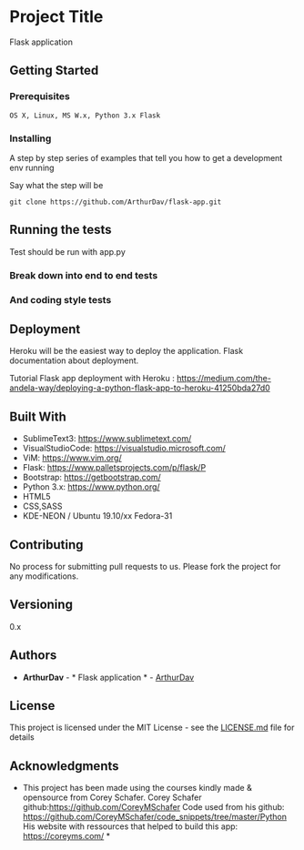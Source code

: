 # Project Title

Flask application

## Getting Started


### Prerequisites



``` OS X, Linux, MS W.x, Python 3.x Flask ```

### Installing

A step by step series of examples that tell you how to get a development env running

Say what the step will be

``` git clone https://github.com/ArthurDav/flask-app.git ```




## Running the tests

Test should be run with app.py

### Break down into end to end tests




### And coding style tests



## Deployment

Heroku will be the easiest way to deploy the application.
Flask documentation about deployment.

Tutorial Flask app deployment with Heroku : https://medium.com/the-andela-way/deploying-a-python-flask-app-to-heroku-41250bda27d0

## Built With

* SublimeText3: https://www.sublimetext.com/
* VisualStudioCode: https://visualstudio.microsoft.com/
* ViM: https://www.vim.org/
* Flask: https://www.palletsprojects.com/p/flask/P
* Bootstrap: https://getbootstrap.com/
* Python 3.x: https://www.python.org/
* HTML5
* CSS,SASS
* KDE-NEON / Ubuntu 19.10/xx Fedora-31

## Contributing

No process for submitting pull requests to us. Please fork the project for any modifications.

## Versioning

0.x 

## Authors

* **ArthurDav** - * Flask application * - [ArthurDav](https://github.com/ArthurDav)


## License

This project is licensed under the MIT License - see the [LICENSE.md](LICENSE.md) file for details

## Acknowledgments

* This project has been made using the courses kindly made & opensource from  Corey Schafer.
	Corey Schafer github:https://github.com/CoreyMSchafer
	Code used from his github: https://github.com/CoreyMSchafer/code_snippets/tree/master/Python
	His website with ressources that helped to build this app: https://coreyms.com/ *
	